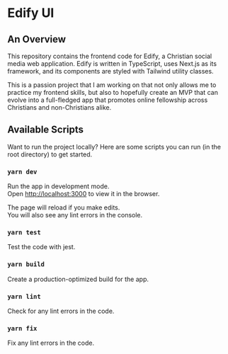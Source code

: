 # Edify UI

## An Overview

This repository contains the frontend code for Edify, a Christian social media web application. Edify is written in TypeScript, uses Next.js as its framework, and its components are styled with Tailwind utility classes.

This is a passion project that I am working on that not only allows me to practice my frontend skills, but also to hopefully create an MVP that can evolve into a full-fledged app that promotes online fellowship across Christians and non-Christians alike.

## Available Scripts

Want to run the project locally? Here are some scripts you can run (in the root directory) to get started.

### `yarn dev`

Run the app in development mode.\
Open [http://localhost:3000](http://localhost:3000) to view it in the browser.

The page will reload if you make edits.\
You will also see any lint errors in the console.

### `yarn test`

Test the code with jest.

### `yarn build`

Create a production-optimized build for the app.

### `yarn lint`

Check for any lint errors in the code.

### `yarn fix`

Fix any lint errors in the code.
